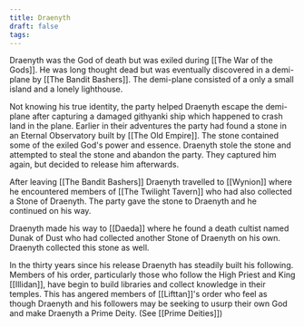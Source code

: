```yaml
---
title: Draenyth
draft: false
tags:
---
```

Draenyth was the God of death but was exiled during [[The War of the Gods]]. He was long thought dead but was eventually discovered in a demi-plane by [[The Bandit Bashers]]. The demi-plane consisted of a only a small island and a lonely lighthouse. 

Not knowing his true identity, the party helped Draenyth escape the demi-plane after capturing a damaged githyanki ship which happened to crash land in the plane. Earlier in their adventures the party had found a stone in an Eternal Observatory built by [[The Old Empire]]. The stone contained some of the exiled God's power and essence. Draenyth stole the stone and attempted to steal the stone and abandon the party. They captured him again, but decided to release him afterwards.

After leaving [[The Bandit Bashers]] Draenyth travelled to [[Wynion]] where he encountered members of [[The Twilight Tavern]] who had also collected a Stone of Draenyth. The party gave the stone to Draenyth and he continued on his way.

Draenyth made his way to [[Daeda]] where he found a death cultist named Dunak of Dust who had collected another Stone of Draenyth on his own. Draenyth collected this stone as well.

In the thirty years since his release Draenyth has steadily built his following. Members of his order, particularly those who follow the High Priest and King [[Illidan]], have begin to build libraries and collect knowledge in their temples. This has angered members of [[Lifttan]]'s order who feel as though Draenyth and his followers may be seeking to usurp their own God and make Draenyth a Prime Deity. (See [[Prime Deities]])